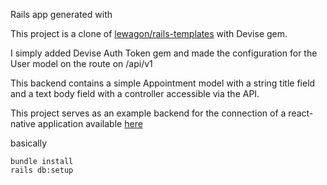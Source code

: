 Rails app generated with 

This project is a clone of [lewagon/rails-templates](https://github.com/lewagon/rails-templates) with Devise gem.

I simply added Devise Auth Token gem and made the configuration for the User model on the route on /api/v1

This backend contains a simple Appointment model with a string title field and a text body field with a controller accessible via the API.

This project serves as an example backend for the connection of a react-native application available [here](https://github.com/Eth3rnit3/React-native-app-to-rails-backend#configuring-packager-ip-address)

basically

````
bundle install
rails db:setup

````
